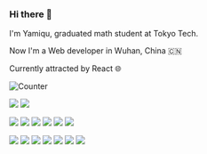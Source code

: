 ### Hi there 👋

I'm Yamiqu, graduated math student at Tokyo Tech.

Now I'm a Web developer in Wuhan, China 🇨🇳 

Currently attracted by React 🌐


![Counter](https://count.getloli.com/get/@Yamiqu.github.readme)

![](https://img.shields.io/badge/MacOS-Monterey-cb30b2?style=flat-square&logo=apple&logoColor=ffffff)
![](https://img.shields.io/badge/IDE-Visual%20Studio%20Code-blue?style=flat-square&logo=visual-studio-code&logoColor=ffffff)

![](https://img.shields.io/badge/-TypeScript-3178C6?style=flat-square&logo=typescript&logoColor=ffffff)
![](https://img.shields.io/badge/-JavaScript-FF9800?style=flat-square&logo=javascript&logoColor=white)
![](https://img.shields.io/badge/-CSS3-1572B6?style=flat-square&logo=css3&logoColor=white) 
![](https://img.shields.io/badge/-Dart-0175C2?style=flat-square&logo=dart&logoColor=white)
![](https://img.shields.io/badge/-Python-3776AB?style=flat-square&logo=python&logoColor=ffffff)
![](https://img.shields.io/badge/-Mathematica-222222?style=flat-square&logo=wolframmathematica&logoColor=bf2f1e)


![](https://img.shields.io/badge/-React-20232a?style=flat-square&logo=react&logoColor=61DAFB)
![](https://img.shields.io/badge/-NextJS-000000?style=flat-square&logo=nextdotjs&logoColor=ffffff)
![](https://img.shields.io/badge/-Vue-35495e?style=flat-square&logo=vuedotjs&logoColor=4FC08D)
![](https://img.shields.io/badge/-Flutter-02569B?style=flat-square&logo=flutter&logoColor=white)
![](https://img.shields.io/badge/-NodeJs-339933?style=flat-square&logo=nodedotjs&logoColor=ffffff)
![](https://img.shields.io/badge/-Electron-47848F?style=flat-square&logo=electron&logoColor=ffffff)
![](https://img.shields.io/badge/-Vite-646CFF?style=flat-square&logo=vite&logoColor=ffffff)


<!-- ![](https://img.shields.io/badge/-Docker-2496ED?style=flat-square&logo=docker&logoColor=ffffff) 
![](https://img.shields.io/badge/-React-282c34?style=flat-square&logo=react&logoColor=61DBFB)
![](https://img.shields.io/badge/-Vue-4fc08d?style=flat-square&logo=vue.js&logoColor=ffffff)
![](https://img.shields.io/badge/-NextJs-000000?style=flat-square&logo=nextdotjs&logoColor=ffffff)
![](https://img.shields.io/badge/-Vite-646CFF?style=flat-square&logo=vite&logoColor=ffffff)
![](https://img.shields.io/badge/-Webpack-8DD6F9?style=flat-square&logo=webpack&logoColor=ffffff)
![](https://img.shields.io/badge/-TailwindCSS-06B6D4?style=flat-square&logo=tailwindcss&logoColor=ffffff)
![](https://img.shields.io/badge/-AntDesign-0170FE?style=flat-square&logo=antdesign&logoColor=ffffff)
![](https://img.shields.io/badge/-numpy-013243?style=flat-square&logo=numpy&logoColor=ffffff)

 -->

<!--
**Yamiqu/Yamiqu** is a ✨ _special_ ✨ repository because its `README.md` (this file) appears on your GitHub profile.

Here are some ideas to get you started:

- 🔭 I’m currently working on ...
- 🌱 I’m currently learning ...
- 👯 I’m looking to collaborate on ...
- 🤔 I’m looking for help with ...
- 💬 Ask me about ...
- 📫 How to reach me: ...
- 😄 Pronouns: ...
- ⚡ Fun fact: ...
-->
